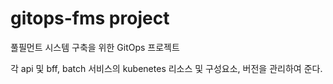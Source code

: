 # gitops-fms project

풀필먼트 시스템 구축을 위한 GitOps 프로젝트

각 api 및 bff, batch 서비스의 kubenetes 리소스 및 구성요소, 버전을 관리하여 준다. 

